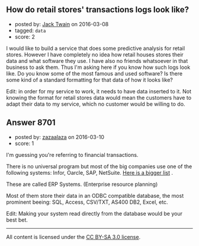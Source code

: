 ## How do retail stores' transactions logs look like?

- posted by: [Jack Twain](https://stackexchange.com/users/2871380/jack-twain) on 2016-03-08
- tagged: `data`
- score: 2

I would like to build a service that does some predictive analysis for retail stores. However I have completely no idea how retail houses stores their data and what software they use. I have also no friends whatsoever in that business to ask them. Thus I'm asking here if you know how such logs look like. Do you know some of the most famous and used software? Is there some kind of a standard formatting for that data of how it looks like?

Edit: in order for my service to work, it needs to have data inserted to it. Not knowing the format for retail stores data would mean the customers have to adapt their data to my service, which no customer would be willing to do.


## Answer 8701

- posted by: [zazaalaza](https://stackexchange.com/users/4672194/zazaalaza) on 2016-03-10
- score: 1

<p>I'm guessing you're referring to financial transactions.</p>

<p>There is no universal program but most of the big companies use one of the following systems: Infor, Oarcle, SAP, NetSuite. <a href="https://en.wikipedia.org/wiki/List_of_ERP_software_packages#Proprietary_ERP_vendors_and_software" rel="nofollow">Here is a bigger list</a> . </p>

<p>These are called ERP Systems. (Enterprise resource planning)</p>

<p>Most of them store their data in an ODBC compatible database, the most prominent beeing: SQL, Access, CSV/TXT, AS400 DB2, Excel, etc.</p>

<p>Edit: Making your system read directly from the database would be your best bet.</p>




---

All content is licensed under the [CC BY-SA 3.0 license](https://creativecommons.org/licenses/by-sa/3.0/).
